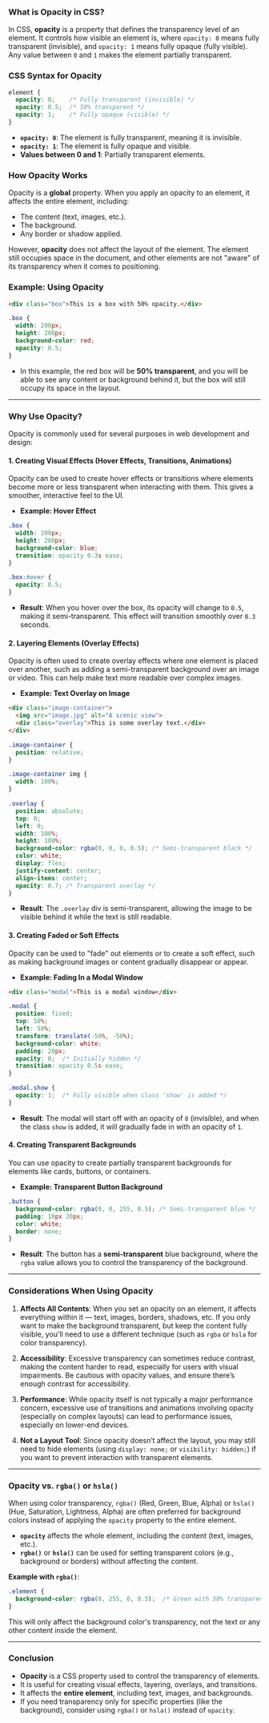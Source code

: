 ### **What is Opacity in CSS?**

In CSS, **opacity** is a property that defines the transparency level of an element. It controls how visible an element is, where `opacity: 0` means fully transparent (invisible), and `opacity: 1` means fully opaque (fully visible). Any value between `0` and `1` makes the element partially transparent.

### **CSS Syntax for Opacity**

```css
element {
  opacity: 0;    /* Fully transparent (invisible) */
  opacity: 0.5;  /* 50% transparent */
  opacity: 1;    /* Fully opaque (visible) */
}
```

- **`opacity: 0`**: The element is fully transparent, meaning it is invisible.
- **`opacity: 1`**: The element is fully opaque and visible.
- **Values between 0 and 1**: Partially transparent elements.

### **How Opacity Works**

Opacity is a **global** property. When you apply an opacity to an element, it affects the entire element, including:
- The content (text, images, etc.).
- The background.
- Any border or shadow applied.

However, **opacity** does not affect the layout of the element. The element still occupies space in the document, and other elements are not "aware" of its transparency when it comes to positioning.

### **Example: Using Opacity**

```html
<div class="box">This is a box with 50% opacity.</div>
```

```css
.box {
  width: 200px;
  height: 200px;
  background-color: red;
  opacity: 0.5;
}
```

- In this example, the red box will be **50% transparent**, and you will be able to see any content or background behind it, but the box will still occupy its space in the layout.

---

### **Why Use Opacity?**

Opacity is commonly used for several purposes in web development and design:

#### 1. **Creating Visual Effects (Hover Effects, Transitions, Animations)**

Opacity can be used to create hover effects or transitions where elements become more or less transparent when interacting with them. This gives a smoother, interactive feel to the UI.

- **Example: Hover Effect**

```css
.box {
  width: 200px;
  height: 200px;
  background-color: blue;
  transition: opacity 0.3s ease;
}

.box:hover {
  opacity: 0.5;
}
```

- **Result**: When you hover over the box, its opacity will change to `0.5`, making it semi-transparent. This effect will transition smoothly over `0.3` seconds.

#### 2. **Layering Elements (Overlay Effects)**

Opacity is often used to create overlay effects where one element is placed over another, such as adding a semi-transparent background over an image or video. This can help make text more readable over complex images.

- **Example: Text Overlay on Image**

```html
<div class="image-container">
  <img src="image.jpg" alt="A scenic view">
  <div class="overlay">This is some overlay text.</div>
</div>
```

```css
.image-container {
  position: relative;
}

.image-container img {
  width: 100%;
}

.overlay {
  position: absolute;
  top: 0;
  left: 0;
  width: 100%;
  height: 100%;
  background-color: rgba(0, 0, 0, 0.5); /* Semi-transparent black */
  color: white;
  display: flex;
  justify-content: center;
  align-items: center;
  opacity: 0.7; /* Transparent overlay */
}
```

- **Result**: The `.overlay` div is semi-transparent, allowing the image to be visible behind it while the text is still readable.

#### 3. **Creating Faded or Soft Effects**

Opacity can be used to "fade" out elements or to create a soft effect, such as making background images or content gradually disappear or appear.

- **Example: Fading In a Modal Window**

```html
<div class="modal">This is a modal window</div>
```

```css
.modal {
  position: fixed;
  top: 50%;
  left: 50%;
  transform: translate(-50%, -50%);
  background-color: white;
  padding: 20px;
  opacity: 0;  /* Initially hidden */
  transition: opacity 0.5s ease;
}

.modal.show {
  opacity: 1;  /* Fully visible when class 'show' is added */
}
```

- **Result**: The modal will start off with an opacity of `0` (invisible), and when the class `show` is added, it will gradually fade in with an opacity of `1`.

#### 4. **Creating Transparent Backgrounds**

You can use opacity to create partially transparent backgrounds for elements like cards, buttons, or containers.

- **Example: Transparent Button Background**

```css
.button {
  background-color: rgba(0, 0, 255, 0.5); /* Semi-transparent blue */
  padding: 10px 20px;
  color: white;
  border: none;
}
```

- **Result**: The button has a **semi-transparent** blue background, where the `rgba` value allows you to control the transparency of the background.

---

### **Considerations When Using Opacity**

1. **Affects All Contents**: When you set an opacity on an element, it affects everything within it — text, images, borders, shadows, etc. If you only want to make the background transparent, but keep the content fully visible, you'll need to use a different technique (such as `rgba` or `hsla` for color transparency).

2. **Accessibility**: Excessive transparency can sometimes reduce contrast, making the content harder to read, especially for users with visual impairments. Be cautious with opacity values, and ensure there’s enough contrast for accessibility.

3. **Performance**: While opacity itself is not typically a major performance concern, excessive use of transitions and animations involving opacity (especially on complex layouts) can lead to performance issues, especially on lower-end devices.

4. **Not a Layout Tool**: Since opacity doesn’t affect the layout, you may still need to hide elements (using `display: none;` or `visibility: hidden;`) if you want to prevent interaction with transparent elements.

---

### **Opacity vs. `rgba()` or `hsla()`**

When using color transparency, `rgba()` (Red, Green, Blue, Alpha) or `hsla()` (Hue, Saturation, Lightness, Alpha) are often preferred for background colors instead of applying the `opacity` property to the entire element.

- **`opacity`** affects the whole element, including the content (text, images, etc.).
- **`rgba()`** or **`hsla()`** can be used for setting transparent colors (e.g., background or borders) without affecting the content.

**Example with `rgba()`**:
```css
.element {
  background-color: rgba(0, 255, 0, 0.5);  /* Green with 50% transparency */
}
```

This will only affect the background color's transparency, not the text or any other content inside the element.

---

### **Conclusion**

- **Opacity** is a CSS property used to control the transparency of elements.
- It is useful for creating visual effects, layering, overlays, and transitions.
- It affects the **entire element**, including text, images, and backgrounds.
- If you need transparency only for specific properties (like the background), consider using `rgba()` or `hsla()` instead of `opacity`.
